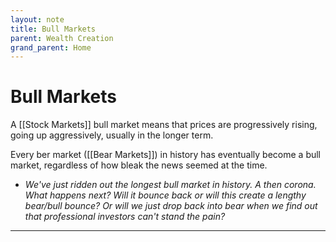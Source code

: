```yaml
---
layout: note
title: Bull Markets
parent: Wealth Creation
grand_parent: Home
---
```


# Bull Markets

A [[Stock Markets]] bull market means that prices are progressively rising, going up aggressively, usually in the longer term.

Every ber market ([[Bear Markets]]) in history has eventually become a bull market, regardless of how bleak the news seemed at the time.

- _We've just ridden out the longest bull market in history. A then corona. What happens next? Will it bounce back or will this create a lengthy bear/bull bounce? Or will we just drop back into bear when we find out that professional investors can't stand the pain?_

---
